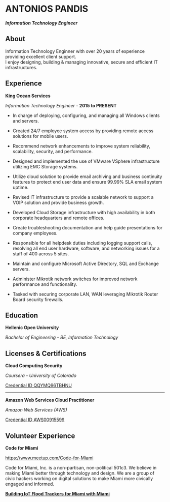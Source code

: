 ANTONIOS PANDIS
===============
***Information Technology Engineer***  

About
-----
Information Technology Enginner with over 20 years of experience providing excellent client support.  
I enjoy designing, building & managing innovative, secure and efficient IT infrastructures.  

Experience
----------

**King Ocean Services**

*Information Technology Engineer* - **2015 to PRESENT**

- In charge of deploying, configuring, and managing all Windows clients and servers.

- Created 24/7 employee system access by providing remote access solutions for mobile users.

- Recommend network enhancements to improve system reliability, scalability, security, and performance.

- Designed and implemented the use of VMware VSphere infrastructure utilizing EMC Storage systems.

- Utilize cloud solution to provide email archiving and business continuity features to protect end user data and ensure 99.99% SLA email system uptime.

- Revised IT infrastructure to provide a scalable network to support a VOIP solution and provide business growth.

- Developed Cloud Storage infrastructure with high availability in both corporate headquarters and remote offices.

- Create troubleshooting documentation and help guide presentations for company employees.
 
- Responsible for all helpdesk duties including logging support calls, resolving all end user hardware, software, and networking issues for a staff of 400 across 5 sites.

- Maintain and configure Microsoft Active Directory, SQL and Exchange servers.

- Administer Mikrotik network switches for improved network performance and functionality.

- Tasked with securing corporate LAN, WAN leveraging Mikrotik Router Board security firewalls.


Education
---------

**Hellenic Open University**

*Bachelor of Engineering - BE, Information Technology*


Licenses & Certifications
-------------------------

**Cloud Computing Security**

*Coursera - University of Colorado*

[Credential ID QQYMQ96TBHNU](https://www.coursera.org/account/accomplishments/verify/QQYMQ96TBHNU)

------

**Amazon Web Services Cloud Practitioner**

*Amazon Web Services (AWS)*

[Credential ID AWS00915599](https://www.certmetrics.com/amazon/public/badge.aspx?i=9&t=c&d=2019-05-29&ci=AWS00915599)


Volunteer Experience
--------------------

**Code for Miami**

https://www.meetup.com/Code-for-Miami

Code for Miami, Inc. is a non-partisan, non-political 501c3. We believe in making Miami better through technology and design. We are a group of civic hackers working on digital solutions to make Miami more civically engaged and informed.

[**Building IoT Flood Trackers for Miami with Miami**](https://medium.com/p/building-iot-flood-trackers-for-miami-with-miami-7186a8c7200e)
